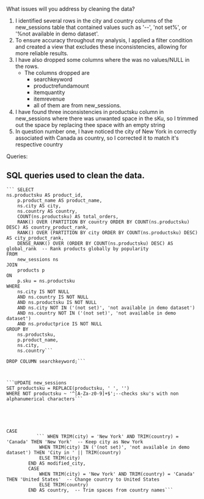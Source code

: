 What issues will you address by cleaning the data?
1. I identified several rows in the city and country columns of the new_sessions table that contained values such as '--', 'not set%', or '%not available in demo dataset'.
2. To ensure accuracy throughout my analysis, I applied a filter condition and created a view that excludes these inconsistencies, allowing for more reliable results.
3. I have also dropped some columns where the was no values/NULL in the rows.
   - The columns dropped are
      - searchkeyword
      - productrefundamount
      - itemquantity
      - itemrevenue
     - all of them are from new_sessions.
4. I have found three inconsistencies in productsku column in new_sessions where there was unwanted space in the sKu, so I trimmed out the space by replacing thee space with an empty string
5. In question number one, I have noticed the city of New York in correctly associated with Canada as country, so I corrected it to match it's respective country



Queries:
##  SQL queries used to clean the data.



 
    ``` SELECT
	ns.productsku AS product_id,
        p.product_name AS product_name,
        ns.city AS city,
        ns.country AS country,
        COUNT(ns.productsku) AS total_orders,
		RANK() OVER (PARTITION BY country ORDER BY COUNT(ns.productsku) DESC) AS country_product_rank,
		RANK() OVER (PARTITION BY city ORDER BY COUNT(ns.productsku) DESC) AS city_product_rank,
    	DENSE_RANK() OVER (ORDER BY COUNT(ns.productsku) DESC) AS global_rank  -- Rank products globally by popularity
    FROM 
        new_sessions ns
    JOIN 
        products p 
    ON 
        p.sku = ns.productsku
    WHERE
        ns.city IS NOT NULL
        AND ns.country IS NOT NULL
        AND ns.productsku IS NOT NULL
        AND ns.city NOT IN ('(not set)', 'not available in demo dataset')
        AND ns.country NOT IN ('(not set)', 'not available in demo dataset')
        AND ns.productprice IS NOT NULL
    GROUP BY
        ns.productsku,
        p.product_name,
        ns.city,
        ns.country```



```ALTER TABLE new_sessions
DROP COLUMN searchkeyword;```



```UPDATE new_sessions
SET productsku = REPLACE(productsku, ' ', '')
WHERE NOT productsku ~ '^[A-Za-z0-9]+$';--checks sku's with non alphanumerical characters```





CASE
           ``` WHEN TRIM(city) = 'New York' AND TRIM(country) = 'Canada' THEN 'New York'  -- Keep city as New York
            WHEN TRIM(city) IN ('(not set)', 'not available in demo dataset') THEN 'City in ' || TRIM(country)
            ELSE TRIM(city)
        END AS modified_city,
        CASE
            WHEN TRIM(city) = 'New York' AND TRIM(country) = 'Canada' THEN 'United States'  -- Change country to United States
            ELSE TRIM(country)
        END AS country,  -- Trim spaces from country names```








